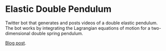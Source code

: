 # Elastic Double Pendulum

Twitter bot that generates and posts videos of a double elastic pendulum. The bot
works by integrating the Lagrangian equations of motion for a two-dimensional double
spring pendulum.

[Blog post](https://tyleracox.xyz/blog/double-pendulum/).
